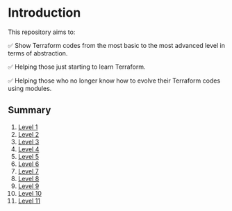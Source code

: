 # Introduction

This repository aims to:

:white_check_mark: Show Terraform codes from the most basic to the most advanced level in terms of abstraction.

:white_check_mark: Helping those just starting to learn Terraform.

:white_check_mark: Helping those who no longer know how to evolve their Terraform codes using modules.

## Summary

1. [Level 1](https://github.com/evairmarinho/terraform-levels/tree/main/level_1)
1. [Level 2](https://github.com/evairmarinho/terraform-levels/tree/main/level_2)
1. [Level 3](https://github.com/evairmarinho/terraform-levels/tree/main/level_3)
1. [Level 4](https://github.com/evairmarinho/terraform-levels/tree/main/level_4)
1. [Level 5](https://github.com/evairmarinho/terraform-levels/tree/main/level_5)
1. [Level 6](https://github.com/evairmarinho/terraform-levels/tree/main/level_6)
1. [Level 7](https://github.com/evairmarinho/terraform-levels/tree/main/level_7)
1. [Level 8](https://github.com/evairmarinho/terraform-levels/tree/main/level_8)
1. [Level 9](https://github.com/evairmarinho/terraform-levels/tree/main/level_9)
1. [Level 10](https://github.com/evairmarinho/terraform-levels/tree/main/level_10)
1. [Level 11](https://github.com/evairmarinho/terraform-levels/tree/main/level_11)
